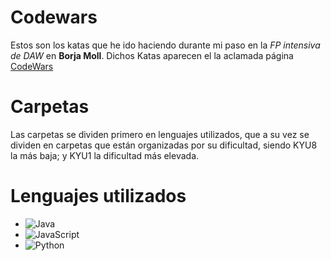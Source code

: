 # Codewars

Estos son los katas que he ido haciendo durante mi paso en la _FP intensiva de DAW_ en **Borja Moll**. Dichos Katas aparecen el la aclamada página [CodeWars](https://www.codewars.com/)

# Carpetas

Las carpetas se dividen primero en lenguajes utilizados, que a su vez se dividen en carpetas que están organizadas por su dificultad, siendo KYU8 la más baja; y KYU1 la dificultad más elevada.

# Lenguajes utilizados

- ![Java](https://img.shields.io/badge/java-%23ED8B00.svg?style=for-the-badge&logo=java&logoColor=white)
- ![JavaScript](https://img.shields.io/badge/javascript-%23323330.svg?style=for-the-badge&logo=javascript&logoColor=%23F7DF1E)
- ![Python](https://img.shields.io/badge/python-3670A0?style=for-the-badge&logo=python&logoColor=ffdd54)
